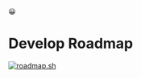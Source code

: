 😀
# Develop Roadmap 
[![roadmap.sh](https://roadmap.sh/card/tall/67604f74ecc889bb0d04135c?variant=dark&roadmaps=frontend)](https://roadmap.sh)
